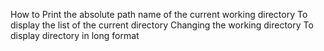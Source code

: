 How to Print the absolute path name of the current working directory
To display the list of the current directory
Changing the working directory
To display directory in long format
